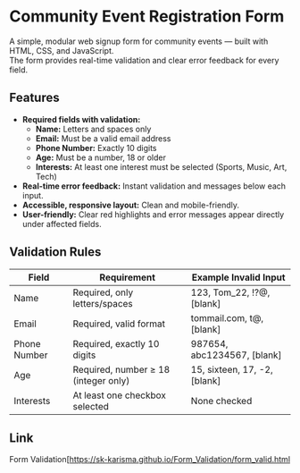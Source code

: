 # Community Event Registration Form

A simple, modular web signup form for community events — built with HTML, CSS, and JavaScript.  
The form provides real-time validation and clear error feedback for every field.

## Features

- **Required fields with validation:**  
  - **Name:** Letters and spaces only  
  - **Email:** Must be a valid email address  
  - **Phone Number:** Exactly 10 digits  
  - **Age:** Must be a number, 18 or older  
  - **Interests:** At least one interest must be selected (Sports, Music, Art, Tech)
- **Real-time error feedback:** Instant validation and messages below each input.
- **Accessible, responsive layout:** Clean and mobile-friendly.
- **User-friendly:** Clear red highlights and error messages appear directly under affected fields.

## Validation Rules

| Field        | Requirement                          | Example Invalid Input       |
|--------------|--------------------------------------|----------------------------|
| Name         | Required, only letters/spaces        | 123, Tom_22, !?@, [blank]  |
| Email        | Required, valid format               | tommail.com, t@, [blank]   |
| Phone Number | Required, exactly 10 digits          | 987654, abc1234567, [blank]|
| Age          | Required, number ≥ 18 (integer only) | 15, sixteen, 17, -2, [blank]|
| Interests    | At least one checkbox selected       | None checked               |

## Link
Form Validation[https://sk-karisma.github.io/Form_Validation/form_valid.html
